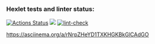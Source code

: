 ### Hexlet tests and linter status:
[![Actions Status](https://github.com/PavelSyrygin/frontend-project-lvl1/workflows/hexlet-check/badge.svg)](https://github.com/PavelSyrygin/frontend-project-lvl1/actions)
<a href="https://codeclimate.com/github/codeclimate/codeclimate/maintainability"><img src="https://api.codeclimate.com/v1/badges/a99a88d28ad37a79dbf6/maintainability" /></a>
[![lint-check](https://github.com/PavelSyrygin/frontend-project-lvl1/actions/workflows/lint-check.yml/badge.svg)](https://github.com/PavelSyrygin/frontend-project-lvl1/actions/workflows/lint-check.yml)

https://asciinema.org/a/rNrpZHeYD1TXKHGKBkGlCAdGO